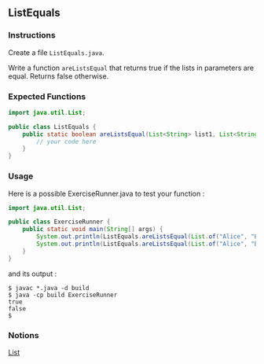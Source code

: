## ListEquals

### Instructions

Create a file `ListEquals.java`.

Write a function `areListsEqual` that returns true if the lists in parameters are equal. Returns false otherwise.

### Expected Functions

```java
import java.util.List;

public class ListEquals {
    public static boolean areListsEqual(List<String> list1, List<String> list2) {
        // your code here
    }
}
```

### Usage

Here is a possible ExerciseRunner.java to test your function :

```java
import java.util.List;

public class ExerciseRunner {
    public static void main(String[] args) {
        System.out.println(ListEquals.areListsEqual(List.of("Alice", "Bob", "Charly", "Emily"), List.of("Alice", "Bob", "Charly", "Emily")));
        System.out.println(ListEquals.areListsEqual(List.of("Alice", "Bob", "Charly", "Emily"), List.of("Alice", "Bob", "Emily", "Charly")));
    }
}
```

and its output :

```shell
$ javac *.java -d build
$ java -cp build ExerciseRunner
true
false
$
```

### Notions

[List](https://docs.oracle.com/en/java/javase/17/docs/api/java.base/java/util/List.html)
